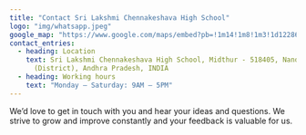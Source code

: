 ```yaml
---
title: "Contact Sri Lakshmi Chennakeshava High School"
logo: "img/whatsapp.jpeg"
google_map: "https://www.google.com/maps/embed?pb=!1m14!1m8!1m3!1d122864.55424028578!2d78.2202949!3d15.7766534!3m2!1i1024!2i768!4f13.1!3m3!1m2!1s0x3bb5c09dca5deb29%3A0x5f05921c68aa412e!2sSri%20Lakshmi%20Chennakeshava%20High%20School!5e0!3m2!1sen!2sin!4v1625558404424!5m2!1sen!2sin"
contact_entries:
  - heading: Location
    text: Sri Lakshmi Chennakeshava High School, Midthur - 518405, Nandyal
      (District), Andhra Pradesh, INDIA
  - heading: Working hours
    text: "Monday – Saturday: 9AM – 5PM"
---
```

We’d love to get in touch with you and hear your ideas and
questions. We strive to grow and improve constantly and your feedback
is valuable for us.
